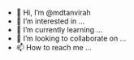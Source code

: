 - 👋 Hi, I’m @mdtanvirah
- 👀 I’m interested in ...
- 🌱 I’m currently learning ...
- 💞️ I’m looking to collaborate on ...
- 📫 How to reach me ...

<!---
mdtanvirah/mdtanvirah is a ✨ special ✨ repository because its `README.md` (this file) appears on your GitHub profile.
You can click the Preview link to take a look at your changes.
--->
